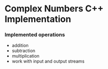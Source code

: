 #  Complex Numbers C++ Implementation 


### Implemented operations 
- addition
- subtraction
- multiplication
- work with input and output streams


